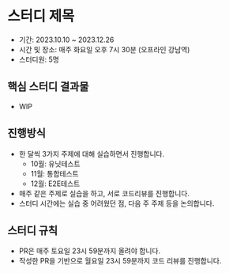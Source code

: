 # 스터디 제목

- 기간: 2023.10.10 ~ 2023.12.26
- 시간 및 장소: 매주 화요일 오후 7시 30분 (오프라인 강남역)
- 스터디원: 5명

## 핵심 스터디 결과물

- WIP

## 진행방식

- 한 달씩 3가지 주제에 대해 실습하면서 진행합니다. 
  - 10월: 유닛테스트
  - 11월: 통합테스트
  - 12월: E2E테스트
- 매주 같은 주제로 실습을 하고, 서로 코드리뷰를 진행합니다.
- 스터디 시간에는 실습 중 어려웠던 점, 다음 주 주제 등을 논의합니다. 

## 스터디 규칙

- PR은 매주 토요일 23시 59분까지 올려야 합니다.
- 작성한 PR을 기반으로 월요일 23시 59분까지 코드 리뷰를 진행합니다.